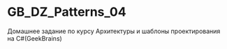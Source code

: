 # GB_DZ_Patterns_04
Домашнее задание по курсу Архитектуры и шаблоны проектирования на C#(GeekBrains) 
